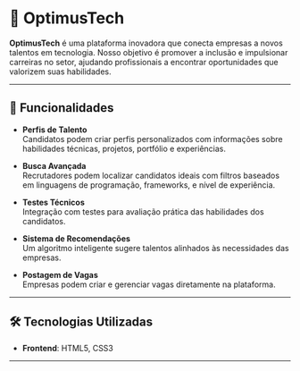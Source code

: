 # 🌟 OptimusTech

**OptimusTech** é uma plataforma inovadora que conecta empresas a novos talentos em tecnologia. Nosso objetivo é promover a inclusão e impulsionar carreiras no setor, ajudando profissionais a encontrar oportunidades que valorizem suas habilidades.

---

## 🚀 Funcionalidades

- **Perfis de Talento**  
  Candidatos podem criar perfis personalizados com informações sobre habilidades técnicas, projetos, portfólio e experiências.  

- **Busca Avançada**  
  Recrutadores podem localizar candidatos ideais com filtros baseados em linguagens de programação, frameworks, e nível de experiência.  

- **Testes Técnicos**  
  Integração com testes para avaliação prática das habilidades dos candidatos.  

- **Sistema de Recomendações**  
  Um algoritmo inteligente sugere talentos alinhados às necessidades das empresas.  

- **Postagem de Vagas**  
  Empresas podem criar e gerenciar vagas diretamente na plataforma.

---

## 🛠️ Tecnologias Utilizadas

- **Frontend**: HTML5, CSS3  

---
